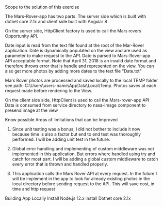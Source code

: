 Scope to the solution of this exercise

The Mars-Rover-app has two parts. The server side which is
built with dotnet core 2.1x and client side built with Angular 8

On the server side, HttpClient factory is used to call the  Mars rovers Opportunity
API. 

Date input is read from the text file found at the root of the Mar-Rover application. Date is dynamically populated on the view and are used as parameter to make request to the API.
Date is parsed to Mars-Rover-app API acceptable format. Note that April 31, 2018 is an invalid 
date format and therefore throws error that is handle and represented on the view.
You can also get more photos by adding more dates to the text file "Date.txt"

Mars Rover photos are processed and saved locally to the local TEMP folder
see path: C:\Users\users-name\AppData\Local\Temp. Photos saves at each request made 
before rendering to the View.

On the client side side, HttpClient  is used to call the  Mars-rover-app API
Data is consumed from service directory to nasa-image component to presend image at the view

Know possible Areas of limitations that can be Improved
1)  Since unit testing was a bonus, I did not bother to include it now because time is also a factor
    but end to end test was thoroughly performed. I will be adding unit test in the future.

2) Global error handling and implementing of custom middleware was not implemented in this application. But errors where handled using try and catch for most part. I will be adding a global 
custom middleware to catch every error that is thrown and handled properly.

3) This application calls the Mars Rover API at every request. In the future I will be implement in the app to look for already existing photos in the local directory before sending request to the API.
This will save cost, in time and http request

Building App Locally
Install Node.js 12.x
install Dotnet core 2.1x
